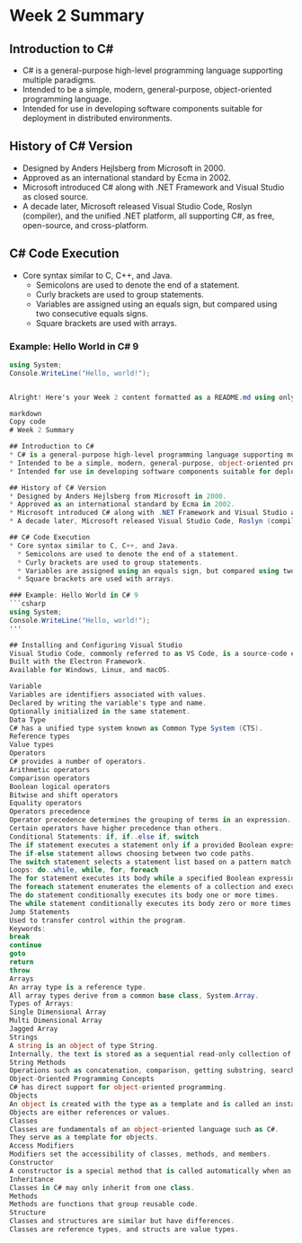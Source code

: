 # Week 2 Summary

## Introduction to C#
* C# is a general-purpose high-level programming language supporting multiple paradigms.
* Intended to be a simple, modern, general-purpose, object-oriented programming language.
* Intended for use in developing software components suitable for deployment in distributed environments.

## History of C# Version
* Designed by Anders Hejlsberg from Microsoft in 2000.
* Approved as an international standard by Ecma in 2002.
* Microsoft introduced C# along with .NET Framework and Visual Studio as closed source.
* A decade later, Microsoft released Visual Studio Code, Roslyn (compiler), and the unified .NET platform, all supporting C#, as free, open-source, and cross-platform.

## C# Code Execution
* Core syntax similar to C, C++, and Java.
  * Semicolons are used to denote the end of a statement.
  * Curly brackets are used to group statements.
  * Variables are assigned using an equals sign, but compared using two consecutive equals signs.
  * Square brackets are used with arrays.

### Example: Hello World in C# 9
```csharp
using System;
Console.WriteLine("Hello, world!");


Alright! Here's your Week 2 content formatted as a README.md using only * for bullet points and # for headers:

markdown
Copy code
# Week 2 Summary

## Introduction to C#
* C# is a general-purpose high-level programming language supporting multiple paradigms.
* Intended to be a simple, modern, general-purpose, object-oriented programming language.
* Intended for use in developing software components suitable for deployment in distributed environments.

## History of C# Version
* Designed by Anders Hejlsberg from Microsoft in 2000.
* Approved as an international standard by Ecma in 2002.
* Microsoft introduced C# along with .NET Framework and Visual Studio as closed source.
* A decade later, Microsoft released Visual Studio Code, Roslyn (compiler), and the unified .NET platform, all supporting C#, as free, open-source, and cross-platform.

## C# Code Execution
* Core syntax similar to C, C++, and Java.
  * Semicolons are used to denote the end of a statement.
  * Curly brackets are used to group statements.
  * Variables are assigned using an equals sign, but compared using two consecutive equals signs.
  * Square brackets are used with arrays.

### Example: Hello World in C# 9
```csharp
using System;
Console.WriteLine("Hello, world!");
'''

## Installing and Configuring Visual Studio
Visual Studio Code, commonly referred to as VS Code, is a source-code editor made by Microsoft.
Built with the Electron Framework.
Available for Windows, Linux, and macOS.

Variable
Variables are identifiers associated with values.
Declared by writing the variable's type and name.
Optionally initialized in the same statement.
Data Type
C# has a unified type system known as Common Type System (CTS).
Reference types
Value types
Operators
C# provides a number of operators.
Arithmetic operators
Comparison operators
Boolean logical operators
Bitwise and shift operators
Equality operators
Operators precedence
Operator precedence determines the grouping of terms in an expression.
Certain operators have higher precedence than others.
Conditional Statements: if, if..else if, switch
The if statement executes a statement only if a provided Boolean expression evaluates to true.
The if-else statement allows choosing between two code paths.
The switch statement selects a statement list based on a pattern match with an expression.
Loops: do..while, while, for, foreach
The for statement executes its body while a specified Boolean expression evaluates to true.
The foreach statement enumerates the elements of a collection and executes its body for each element.
The do statement conditionally executes its body one or more times.
The while statement conditionally executes its body zero or more times.
Jump Statements
Used to transfer control within the program.
Keywords:
break
continue
goto
return
throw
Arrays
An array type is a reference type.
All array types derive from a common base class, System.Array.
Types of Arrays:
Single Dimensional Array
Multi Dimensional Array
Jagged Array
Strings
A string is an object of type String.
Internally, the text is stored as a sequential read-only collection of Char objects.
String Methods
Operations such as concatenation, comparison, getting substring, search, trim, replacement, etc.
Object-Oriented Programming Concepts
C# has direct support for object-oriented programming.
Objects
An object is created with the type as a template and is called an instance of that particular type.
Objects are either references or values.
Classes
Classes are fundamentals of an object-oriented language such as C#.
They serve as a template for objects.
Access Modifiers
Modifiers set the accessibility of classes, methods, and members.
Constructor
A constructor is a special method that is called automatically when an object is created.
Inheritance
Classes in C# may only inherit from one class.
Methods
Methods are functions that group reusable code.
Structure
Classes and structures are similar but have differences.
Classes are reference types, and structs are value types.
